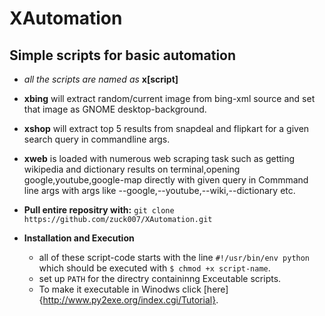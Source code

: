 # XAutomation
Simple scripts for basic automation
---------
* *all the scripts are named as* **x[script]** 
* **xbing** will extract random/current image from bing-xml source and set that image as GNOME desktop-background.
* **xshop** will extract top 5 results from snapdeal and flipkart for a given search query in commandline args.
* **xweb** is loaded with numerous web scraping task such as getting wikipedia and dictionary results on terminal,opening google,youtube,google-map directly with given query in Commmand line args with args like --google,--youtube,--wiki,--dictionary etc.   
* **Pull entire repositry with:**
 `git clone https://github.com/zuck007/XAutomation.git`

* **Installation and Execution**
  * all of these script-code starts with the line `#!/usr/bin/env python` which should be executed with
    `$ chmod +x script-name`.
  * set up `PATH` for the directry containinng Exceutable scripts.
  * To make it executable in Winodws click [here]{http://www.py2exe.org/index.cgi/Tutorial}.      
   

